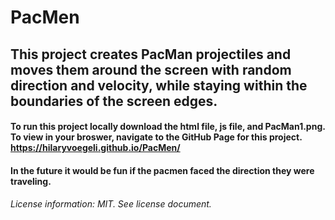 # PacMen
## This project creates PacMan projectiles and moves them around the screen with random direction and velocity, while staying within the boundaries of the screen edges. 

#### To run this project locally download the html file, js file, and PacMan1.png. To view in your broswer, navigate to the GitHub Page for this project. https://hilaryvoegeli.github.io/PacMen/
#### In the future it would be fun if the pacmen faced the direction they were traveling. 

###### License information: MIT. See license document. 
